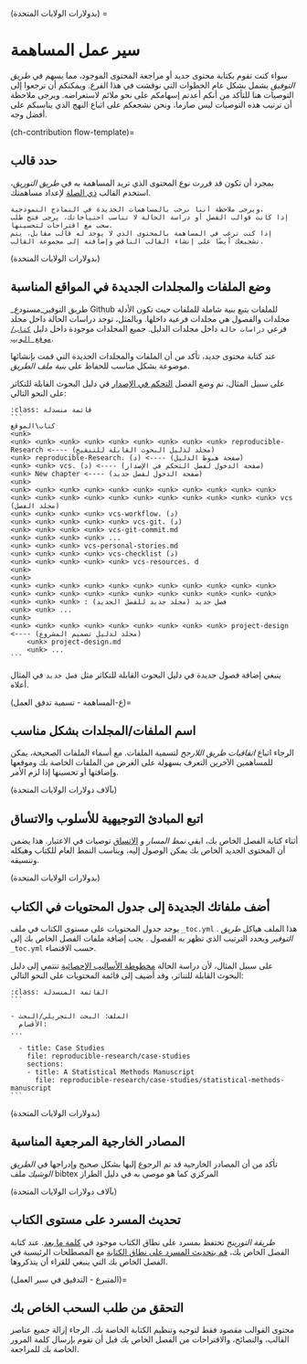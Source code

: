 (بدولارات الولايات المتحدة) =
# سير عمل المساهمة

سواء كنت تقوم بكتابة محتوى جديد أو مراجعة المحتوى الموجود، مما يسهم في _طريق التوفيق_ يشمل بشكل عام الخطوات التي نوقشت في هذا الفرع. ويمكنكم أن ترجعوا إلى التوصيات هنا للتأكد من أنكم أعدتم إسهامكم على نحو ملائم لاستعراضه. ويرجى ملاحظة أن ترتيب هذه التوصيات ليس صارما، ونحن نشجعكم على اتباع النهج الذي يناسبكم على أفضل وجه.

(ch-contribution flow-template)=
## حدد قالب

بمجرد أن تكون قد قررت نوع المحتوى الذي تريد المساهمة به في _طريق التوريق_، استخدم القالب [ذي الصلة](https://github.com/alan-turing-institute/the-turing-way/tree/main/book/templates) لإعداد مساهمتك.

```{note}
ويرجى ملاحظة أننا نرحب بالمساهمات الجديدة في النماذج النموذجية.
إذا كانت قوالب الفصل أو دراسة الحالة لا تناسب احتياجاتك، يرجى فتح طلب سحب مع اقتراحات لتحسينها.
إذا كنت ترغب في المساهمة بالمحتوى الذي لا يوجد له قالب مقابل، يتم تشجيعك أيضًا على إنشاء القالب الناقص وإضافته إلى مجموعة القالب.
```

(بدولارات الولايات المتحدة)
## وضع الملفات والمجلدات الجديدة في المواقع المناسبة

_طريق التوفير_مستودع Github للملفات يتبع بنية شاملة للملفات حيث تكون الأدلة مجلدات والفصول هي مجلدات فرعية داخلها. وبالمثل، توجد دراسات الحالة داخل مجلد فرعي `دراسات حالة` داخل مجلدات الدليل. جميع المجلدات موجودة داخل دليل [`كتاب/موقع الويب`](https://github.com/alan-turing-institute/the-turing-way/tree/main/book/website).

عند كتابة محتوى جديد، تأكد من أن الملفات والمجلدات الجديدة التي قمت بإنشائها موضوعة بشكل مناسب للحفاظ على _بنية ملف الطريق_.

على سبيل المثال، تم وضع الفصل [التحكم في الإصدار](https://the-turing-way.netlify.app/reproducible-research/vcs.html) في دليل البحوث القابلة للتكاثر على النحو التالي:

````{admonition} Adding new files and folders
:class: قائمة منسدلة
```
كتاب\الموقع
<unk>
<unk> <unk> <unk> <unk> <unk> <unk> <unk> <unk> <unk> reproducible-Research <---- (مجلد لدليل البحوث القابلة للتنقيح)
<unk> reproducible-Research. (د) <---- (صفحة هبوط الدليل)
<unk> <unk> vcs. (د) <---- (صفحة الدخول لفصل التحكم في الإصدار)
<unk> New chapter <---- (صفحة الدخول لفصل جديد)
<unk>
<unk> <unk> <unk> <unk> <unk> <unk> <unk> <unk> <unk> <unk> <unk> <unk> <unk> <unk> <unk> <unk> <unk> <unk> <unk> <unk> <unk> <unk> vcs (مجلد الفصل)
<unk> <unk> <unk> <unk> vcs-workflow. (د)
<unk> <unk> <unk> <unk> <unk> vcs-git. (د)
<unk> <unk> <unk> <unk> vcs-git-commit.md
<unk> <unk> <unk> <unk> ...
<unk> <unk> <unk> vcs-personal-stories.md
<unk> <unk> <unk> <unk> vcs-checklist (د)
<unk> <unk> <unk> <unk> <unk> vcs-resources. d
<unk>
<unk>
<unk> <unk> <unk> <unk> <unk> <unk> <unk> <unk> <unk> <unk> <unk> <unk> <unk> <unk> <unk> <unk> <unk> <unk> <unk> <unk> <unk> <unk> <unk> <unk> <unk> : فصل جديد (مجلد جديد للفصل الجديد)
<unk> <unk> ...
<unk>    
<unk> <unk> <unk> <unk> <unk> <unk> <unk> <unk> <unk> project-design <---- (مجلد لدليل تصميم المشروع)
    <unk> project-design.md
    <unk> ...
```
````

ينبغي إضافة فصول جديدة في دليل البحوث القابلة للتكاثر مثل `فصل جديد` في المثال أعلاه.

(ع-المساهمة - تسمية تدفق العمل)=
## اسم الملفات/المجلدات بشكل مناسب

الرجاء اتباع _اتفاقيات طريق اللارجح_ لتسمية الملفات. مع أسماء الملفات الصحيحة، يمكن للمساهمين الآخرين التعرف بسهولة على الغرض من الملفات الخاصة بك وموقعها وإضافتها أو تحسينها إذا لزم الأمر.

(بآلاف دولارات الولايات المتحدة)
## اتبع المبادئ التوجيهية للأسلوب والاتساق

أثناء كتابة الفصل الخاص بك، ابقي _نمط المسار_ [](https://the-turing-way.netlify.app/community-handbook/style.html) و [الاتساق](https://the-turing-way.netlify.app/community-handbook/consistency.html) توصيات في الاعتبار. هذا يضمن أن المحتوى الجديد الخاص بك يمكن الوصول إليه، ويناسب النمط العام للكتاب وهيكله وتنسيقه.

(بدولارات الولايات المتحدة)
## أضف ملفاتك الجديدة إلى جدول المحتويات في الكتاب

يوجد جدول المحتويات على مستوى الكتاب في ملف `_toc.yml` [](https://github.com/alan-turing-institute/the-turing-way/blob/main/book/website/_toc.yml). هذا الملف هياكل _طريق التوفير_ ويحدد الترتيب الذي تظهر به الفصول . يجب إضافة ملفات الفصل الخاص بك إلى `_toc.yml` حسب الاقتضاء.

على سبيل المثال، لأن دراسة الحالة [مخطوطة الأساليب الإحصائية](https://the-turing-way.netlify.app/reproducible-research/case-studies/statistical-methods-manuscript.html) تنتمي إلى دليل البحوث القابلة للتناثر، وقد أضيف إلى قائمة المحتويات على النحو التالي:

````{admonition} Updating the book-wide table of contents
:class: القائمة المنسدلة
```

- الملف: البحث التجريلي/البحث
  الأقسام:
...

  - title: Case Studies
    file: reproducible-research/case-studies
    sections:
    - title: A Statistical Methods Manuscript
      file: reproducible-research/case-studies/statistical-methods-manuscript
```

````

(بدولارات الولايات المتحدة)
## المصادر الخارجية المرجعية المناسبة

تأكد من أن المصادر الخارجية قد تم الرجوع إليها بشكل صحيح وإدراجها في _الطريق الوشيك_ ملف bibtex المركزي كما هو موصى به في دليل الطراز [](https://the-turing-way.netlify.app/community-handbook/style/style-citing.html)

(بآلاف دولارات الولايات المتحدة)
## تحديث المسرد على مستوى الكتاب

_طريقة التورينج_ تحتفظ بمسرد على نطاق الكتاب موجود في [كلمة ما بعد](https://the-turing-way.netlify.app/afterword/glossary.html). عند كتابة الفصل الخاص بك، [قم بتحديث المسرد على نطاق الكتابة](https://the-turing-way.netlify.app/community-handbook/style/style-more-styling.html) مع المصطلحات الرئيسية في الفصل الخاص بك التي ينبغي للقراء أن يتذكروها.

(المتبرع - التدقيق في سير العمل)=
## التحقق من طلب السحب الخاص بك

محتوى القوالب مقصود فقط لتوجيه وتنظيم الكتابة الخاصة بك. الرجاء إزالة جميع عناصر القالب، والنصائح، والاقتراحات من الفصل الخاص بك قبل أن تقوم بإرسال كلمة المرور الخاصة بك للمراجعة.
